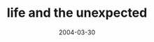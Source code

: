 ---
layout: base.njk
title : 'life and the unexpected' 
view_title : 'life and the unexpected' 
year : '2004' 
date : '2004-03-30' 
img_file : '/drawing/lifeandtheunexpected.png' 
html_file : 'lifeandtheunexpected' 
next_html : 'justbethere.html' 
year_order : '62' 
permalink : "title/{{html_file}}.html"
---
